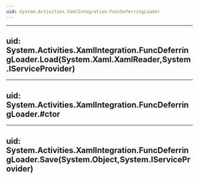 ```yaml
---
uid: System.Activities.XamlIntegration.FuncDeferringLoader
---
```


---
uid: System.Activities.XamlIntegration.FuncDeferringLoader.Load(System.Xaml.XamlReader,System.IServiceProvider)
---

---
uid: System.Activities.XamlIntegration.FuncDeferringLoader.#ctor
---

---
uid: System.Activities.XamlIntegration.FuncDeferringLoader.Save(System.Object,System.IServiceProvider)
---
